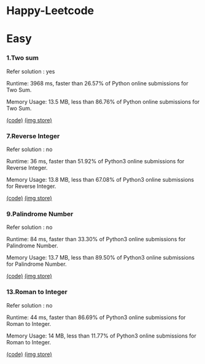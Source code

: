 # Happy-Leetcode
# Easy
### 1.Two sum
Refer solution : yes

Runtime: 3968 ms, faster than 26.57% of Python online submissions for Two Sum.

Memory Usage: 13.5 MB, less than 86.76% of Python online submissions for Two Sum.

[(code)](https://github.com/arleigh418/Happy-Leetcode/blob/master/Easy/1.Two%20sum.py)
[(img store)](https://github.com/arleigh418/Happy-Leetcode/blob/master/Easy/img/20200705_easy_1.png)

### 7.Reverse Integer
Refer solution : no

Runtime: 36 ms, faster than 51.92% of Python3 online submissions for Reverse Integer.

Memory Usage: 13.8 MB, less than 67.08% of Python3 online submissions for Reverse Integer.

[(code)](https://github.com/arleigh418/Happy-Leetcode/blob/master/Easy/7.Reverse%20Integer.py)
[(img store)](https://github.com/arleigh418/Happy-Leetcode/blob/master/Easy/img/20200718_easy_7.png)

### 9.Palindrome Number
Refer solution : no

Runtime: 84 ms, faster than 33.30% of Python3 online submissions for Palindrome Number.

Memory Usage: 13.7 MB, less than 89.50% of Python3 online submissions for Palindrome Number.

[(code)](https://github.com/arleigh418/Happy-Leetcode/blob/master/Easy/9.Palindrome%20Number.py)
[(img store)](https://github.com/arleigh418/Happy-Leetcode/blob/master/Easy/img/20200718_easy_9.png)

### 13.Roman to Integer
Refer solution : no

Runtime: 44 ms, faster than 86.69% of Python3 online submissions for Roman to Integer.

Memory Usage: 14 MB, less than 11.77% of Python3 online submissions for Roman to Integer.

[(code)](https://github.com/arleigh418/Happy-Leetcode/blob/master/Easy/13.Roman%20to%20Integer.py)
[(img store)](https://github.com/arleigh418/Happy-Leetcode/blob/master/Easy/img/20200719_easy_13.png)